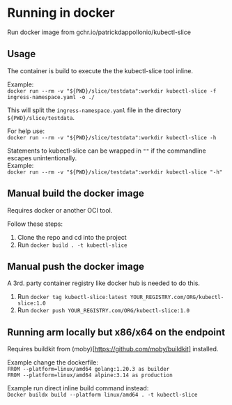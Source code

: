 # Running in docker  
  
Run docker image from gchr.io/patrickdappollonio/kubectl-slice

## Usage
The container is build to execute the the kubectl-slice tool inline. 
   
Example:  
`docker run --rm -v "${PWD}/slice/testdata":workdir kubectl-slice -f ingress-namespace.yaml -o ./`  
  
This will split the `ingress-namespace.yaml` file in the directory `${PWD}/slice/testdata`.  
  
For help use:  
`docker run --rm -v "${PWD}/slice/testdata":workdir kubectl-slice -h`

Statements to kubectl-slice can be wrapped in `""` if the commandline escapes unintentionally.  
Example:  
`docker run --rm -v "${PWD}/slice/testdata":workdir kubectl-slice "-h"`
  
## Manual build the docker image  
Requires docker or another OCI tool.  

Follow these steps:  
1. Clone the repo and cd into the project
1. Run `docker build . -t kubectl-slice`

## Manual push the docker image  
A 3rd. party container registry like docker hub is needed to do this.  

1. Run `docker tag kubectl-slice:latest YOUR_REGISTRY.com/ORG/kubectl-slice:1.0`
1. Run `docker push YOUR_REGISTRY.com/ORG/kubectl-slice:1.0`

## Running arm locally but x86/x64 on the endpoint

Requires buildkit from (moby)[https://github.com/moby/buildkit] installed.  

Example change the dockerfile:  
`FROM --platform=linux/amd64 golang:1.20.3 as builder`  
`FROM --platform=linux/amd64 alpine:3.14 as production`  
  
Example run direct inline build command instead:  
`Docker buildx build --platform linux/amd64 . -t kubectl-slice`